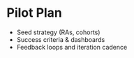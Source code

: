 # Pilot Plan

- Seed strategy (RAs, cohorts)
- Success criteria & dashboards
- Feedback loops and iteration cadence
